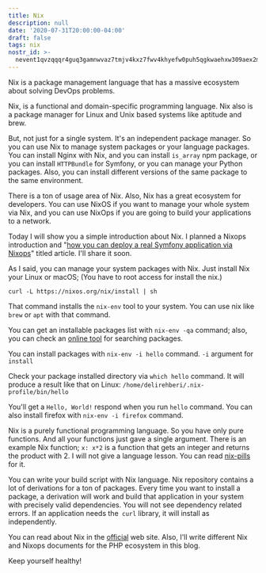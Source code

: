 ```yaml
---
title: Nix
description: null
date: '2020-07-31T20:00:00-04:00'
draft: false
tags: nix
nostr_id: >-
  nevent1qvzqqqr4guq3gamnwvaz7tmjv4kxz7fwv4khyefw0puh5qgkwaehxw309aex2mrp0yhxummnw3ezucnpdejqz9rhwden5te0wfjkccte9ejxzmt4wvhxjmcprpmhxue69uhhyetvv9ujuumwdae8gtnnda3kjctvqyxhwumn8ghj7mn0wvhxcmmvqyt8wumn8ghj7un9d3shjtnswf5k6ctv9ehx2aqppamhxue69uhkummnw3ezumt0d5q3vamnwvaz7tmjv4kxz7fwdehhxtnnda3kjctvqyd8wumn8ghj7ctjw35kxmr9wvhxcctev4erxtnwv4mhxqg7waehxw309akkcuewv94kgetwd9azuetyw5h8gu30dehhxarjqqs0e9u72adak3x36rngy87zwdhmm05t4mzysz7l6ay50l0xdaf4lqgt78vm8
---
```



Nix is a package management language that has a massive ecosystem about solving DevOps problems.

Nix, is a functional and domain-specific programming language. Nix also is a package manager for Linux and Unix based systems like aptitude and brew.
<!--more-->
But, not just for a single system. It's an independent package manager. So you can use Nix to manage system packages or your language packages. You can install Nginx with Nix, and you can install `is_array` npm package, or you can install `HTTPBundle` for Symfony, or you can manage your Python packages. Also, you can install different versions of the same package to the same environment. 

There is a ton of usage area of Nix. Also, Nix has a great ecosystem for developers. You can use NixOS if you want to manage your whole system via Nix, and you can use NixOps if you are going to build your applications to a network.

Today I will show you a simple introduction about Nix. I planned a Nixops introduction and "[how you can deploy a real Symfony application via Nixops]()" titled article. I'll share it soon.


As I said, you can manage your system packages with Nix. Just install Nix your Linux or macOS; (You have to root access for install the nix.)

```
curl -L https://nixos.org/nix/install | sh
```

That command installs the `nix-env` tool to your system. You can use nix like `brew` or `apt` with that command. 

You can get an installable packages list with `nix-env -qa` command; also, you can check an [online tool](https://nixos.org/nixos/packages.html) for searching packages.

You can install packages with `nix-env -i hello`  command. `-i` argument for `install`

Check your package installed directory via `which hello` command. It will produce a result like that on Linux: `/home/delirehberi/.nix-profile/bin/hello`

You'll get a `Hello, World!` respond when you run `hello` command. You can also install firefox with `nix-env -i firefox` command.

Nix is a purely functional programming language. So you have only pure functions. And all your functions just gave a single argument. There is an example Nix function; `x: x*2` is a function that gets an integer and returns the product with 2.  I will not give a language lesson. You can read [nix-pills](https://nixos.org/nixos/nix-pills/basics-of-language.html) for it.

You can write your build script with Nix language. Nix repository contains a lot of derivations for a ton of packages. Every time you want to install a package, a derivation will work and build that application in your system with precisely valid dependencies. You will not see dependency related errors. If an application needs the` curl` library, it will install as independently. 

You can read about Nix in the [official](https://nixos.org/) web site. Also, I'll write different Nix and Nixops documents for the PHP ecosystem in this blog.

Keep yourself healthy!

